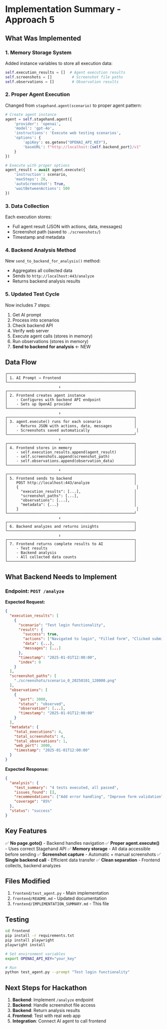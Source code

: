 # Implementation Summary - Approach 5

## What Was Implemented

### 1. **Memory Storage System**
Added instance variables to store all execution data:
```python
self.execution_results = []  # Agent execution results
self.screenshots = []         # Screenshot file paths  
self.observations = []        # Observation results
```

### 2. **Proper Agent Execution**
Changed from `stagehand.agent(scenario)` to proper agent pattern:
```python
# Create agent instance
agent = self.stagehand.agent({
    'provider': 'openai',
    'model': 'gpt-4o',
    'instructions': 'Execute web testing scenarios',
    'options': {
        'apiKey': os.getenv("OPENAI_API_KEY"),
        'baseURL': f"http://localhost:{self.backend_port}/v1"
    }
})

# Execute with proper options
agent_result = await agent.execute({
    'instruction': scenario,
    'maxSteps': 20,
    'autoScreenshot': True,
    'waitBetweenActions': 500
})
```

### 3. **Data Collection**
Each execution stores:
- Full agent result (JSON with actions, data, messages)
- Screenshot path (saved to `./screenshots/`)
- Timestamp and metadata

### 4. **Backend Analysis Method**
New `send_to_backend_for_analysis()` method:
- Aggregates all collected data
- Sends to `http://localhost:443/analyze`
- Returns backend analysis results

### 5. **Updated Test Cycle**
Now includes 7 steps:
1. Get AI prompt
2. Process into scenarios
3. Check backend API
4. Verify web server
5. Execute agent calls (stores in memory)
6. Run observations (stores in memory)
7. **Send to backend for analysis** ← NEW

## Data Flow

```
┌─────────────────────────────────────────────────────────┐
│ 1. AI Prompt → Frontend                                 │
└─────────────────────────────────────────────────────────┘
                        ↓
┌─────────────────────────────────────────────────────────┐
│ 2. Frontend creates agent instance                      │
│    - Configures with backend API endpoint               │
│    - Sets up OpenAI provider                            │
└─────────────────────────────────────────────────────────┘
                        ↓
┌─────────────────────────────────────────────────────────┐
│ 3. agent.execute() runs for each scenario               │
│    - Returns JSON with actions, data, messages          │
│    - Screenshots saved automatically                     │
└─────────────────────────────────────────────────────────┘
                        ↓
┌─────────────────────────────────────────────────────────┐
│ 4. Frontend stores in memory                            │
│    - self.execution_results.append(agent_result)        │
│    - self.screenshots.append(screenshot_path)           │
│    - self.observations.append(observation_data)         │
└─────────────────────────────────────────────────────────┘
                        ↓
┌─────────────────────────────────────────────────────────┐
│ 5. Frontend sends to backend                            │
│    POST http://localhost:443/analyze                    │
│    {                                                     │
│      "execution_results": [...],                        │
│      "screenshot_paths": [...],                         │
│      "observations": [...],                             │
│      "metadata": {...}                                  │
│    }                                                     │
└─────────────────────────────────────────────────────────┘
                        ↓
┌─────────────────────────────────────────────────────────┐
│ 6. Backend analyzes and returns insights                │
└─────────────────────────────────────────────────────────┘
                        ↓
┌─────────────────────────────────────────────────────────┐
│ 7. Frontend returns complete results to AI              │
│    - Test results                                       │
│    - Backend analysis                                   │
│    - All collected data counts                          │
└─────────────────────────────────────────────────────────┘
```

## What Backend Needs to Implement

### Endpoint: `POST /analyze`

**Expected Request:**
```json
{
  "execution_results": [
    {
      "scenario": "Test login functionality",
      "result": {
        "success": true,
        "actions": ["Navigated to login", "Filled form", "Clicked submit"],
        "data": {...},
        "messages": [...]
      },
      "timestamp": "2025-01-01T12:00:00",
      "index": 0
    }
  ],
  "screenshot_paths": [
    "./screenshots/scenario_0_20250101_120000.png"
  ],
  "observations": [
    {
      "port": 3000,
      "status": "observed",
      "observation": [...],
      "timestamp": "2025-01-01T12:00:00"
    }
  ],
  "metadata": {
    "total_executions": 4,
    "total_screenshots": 4,
    "total_observations": 1,
    "web_port": 3000,
    "timestamp": "2025-01-01T12:00:00"
  }
}
```

**Expected Response:**
```json
{
  "analysis": {
    "test_summary": "4 tests executed, all passed",
    "issues_found": [],
    "recommendations": ["Add error handling", "Improve form validation"],
    "coverage": "85%"
  },
  "status": "success"
}
```

## Key Features

✅ **No page.goto()** - Backend handles navigation
✅ **Proper agent.execute()** - Uses correct Stagehand API
✅ **Memory storage** - All data accessible before sending
✅ **Screenshot capture** - Automatic + manual screenshots
✅ **Single backend call** - Efficient data transfer
✅ **Clean separation** - Frontend collects, backend analyzes

## Files Modified

1. `frontend/test_agent.py` - Main implementation
2. `frontend/README.md` - Updated documentation
3. `frontend/IMPLEMENTATION_SUMMARY.md` - This file

## Testing

```bash
cd frontend
pip install -r requirements.txt
pip install playwright
playwright install

# Set environment variables
export OPENAI_API_KEY="your_key"

# Run
python test_agent.py --prompt "Test login functionality"
```

## Next Steps for Hackathon

1. **Backend**: Implement `/analyze` endpoint
2. **Backend**: Handle screenshot file access
3. **Backend**: Return analysis results
4. **Frontend**: Test with real web app
5. **Integration**: Connect AI agent to call frontend

